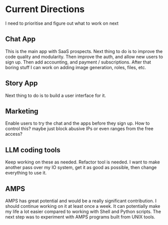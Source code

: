 # Current Directions

I need to prioritise and figure out what to work on next

## Chat App

This is the main app with SaaS prospects. Next thing to do is to improve the code quality and modularity. Then improve the auth, and allow new users to sign up. Then add accounting, and payment / subscriptions. After that boring stuff I can work on adding image generation, roles, files, etc.

## Story App

Next thing to do is to build a user interface for it. 

## Marketing

Enable users to try the chat and the apps before they sign up. How to control this? maybe just block abusive IPs or even ranges from the free access?

## LLM coding tools

Keep working on these as needed. Refactor tool is needed. I want to make another pass over my IO system, get it as good as possible, then change everything to use it.

## AMPS

AMPS has great potential and would be a really significant contribution. I should continue working on it at least once a week. It can potentially make my life a lot easier compared to working with Shell and Python scripts. The next step was to experiment with AMPS programs built from UNIX tools. 
